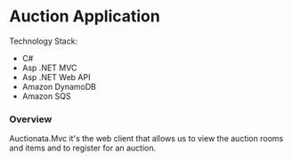 # Auction Application

Technology Stack:

* C#
* Asp .NET MVC
* Asp .NET Web API
* Amazon DynamoDB
* Amazon SQS


### Overview

Auctionata.Mvc it's the web client that allows us to view the auction rooms and items and to register for an auction.
